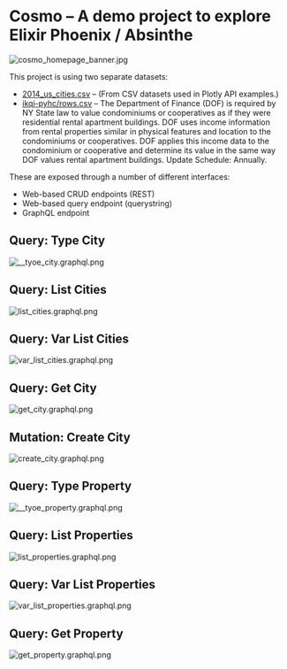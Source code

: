 # Cosmo – A demo project to explore Elixir Phoenix / Absinthe

![cosmo_homepage_banner.jpg](./priv/static/images/cosmo_homepage_banner.jpg)

This project is using two separate datasets:

* [2014_us_cities.csv](https://github.com/plotly/datasets/blob/master/2014_us_cities.csv)	– (From CSV datasets used in Plotly API examples.)
* [ikqj-pyhc/rows.csv](https://data.cityofnewyork.us/api/views/ikqj-pyhc/rows.csv) – The Department of Finance (DOF) is required by NY State law to value condominiums or cooperatives as if they were residential rental apartment buildings. DOF uses income information from rental properties similar in physical features and location to the condominiums or cooperatives. DOF applies this income data to the condominium or cooperative and determine its value in the same way DOF values rental apartment buildings. Update Schedule: Annually.

These are exposed through a number of different interfaces:

* Web-based CRUD endpoints (REST)
* Web-based query endpoint (querystring)
* GraphQL endpoint

## Query: Type City
![__tyoe_city.graphql.png](./priv/static/images/graphiql/__type_city.graphql.png)

## Query: List Cities
![list_cities.graphql.png](./priv/static/images/graphiql/list_cities.graphql.png)

## Query: Var List Cities
![var_list_cities.graphql.png](./priv/static/images/graphiql/var_list_cities.graphql.png)

## Query: Get City
![get_city.graphql.png](./priv/static/images/graphiql/get_city.graphql.png)

## Mutation: Create City
![create_city.graphql.png](./priv/static/images/graphiql/create_city.graphql.png)

## Query: Type Property
![__tyoe_property.graphql.png](./priv/static/images/graphiql/__type_property.graphql.png)

## Query: List Properties
![list_properties.graphql.png](./priv/static/images/graphiql/list_properties.graphql.png)

## Query: Var List Properties
![var_list_properties.graphql.png](./priv/static/images/graphiql/var_list_properties.graphql.png)

## Query: Get Property
![get_property.graphql.png](./priv/static/images/graphiql/get_property.graphql.png)
